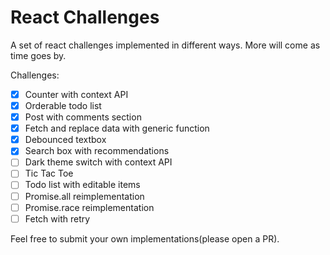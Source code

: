 # React Challenges

A set of react challenges implemented in different ways.
More will come as time goes by.

Challenges:

- [x] Counter with context API
- [x] Orderable todo list
- [x] Post with comments section
- [x] Fetch and replace data with generic function
- [x] Debounced textbox
- [x] Search box with recommendations
- [ ] Dark theme switch with context API
- [ ] Tic Tac Toe
- [ ] Todo list with editable items
- [ ] Promise.all reimplementation
- [ ] Promise.race reimplementation
- [ ] Fetch with retry

Feel free to submit your own implementations(please open a PR).
